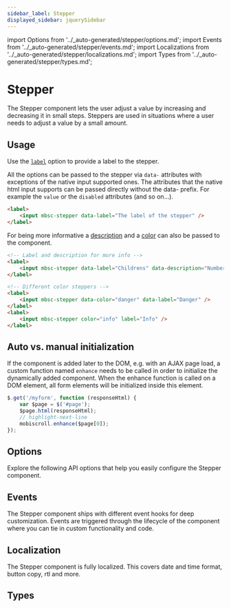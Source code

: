 ```yaml
---
sidebar_label: Stepper
displayed_sidebar: jquerySidebar
---
```


import Options from '../\_auto-generated/stepper/options.md';
import Events from '../\_auto-generated/stepper/events.md';
import Localizations from '../\_auto-generated/stepper/localizations.md';
import Types from '../\_auto-generated/stepper/types.md';

# Stepper

The Stepper component lets the user adjust a value by increasing and decreasing it in small steps.
Steppers are used in situations where a user needs to adjust a value by a small amount.

## Usage

Use the [`label`](#opt-label) option to provide a label to the stepper.

All the options can be passed to the stepper via `data-` attributes with exceptions of the native input supported ones. The attributes that the native html input supports can be passed directly without the data- prefix. For example the `value` or the `disabled` attributes (and so on...).

```html
<label>
    <input mbsc-stepper data-label="The label of the stepper" />
</label>
```

For being more informative a [description](#opt-description) and a [color](#opt-color) can also be passed to the component.

```html
<!-- Label and description for more info -->
<label>
    <input mbsc-stepper data-label="Childrens" data-description="Number of childrens." />
</label>

<!-- Different color steppers -->
<label>
    <input mbsc-stepper data-color="danger" data-label="Danger" />
</label>
<label>
    <input mbsc-stepper color="info" label="Info" />
</label>
```

## Auto vs. manual initialization

If the component is added later to the DOM, e.g. with an AJAX page load, a custom function named `enhance` needs to be called in order to initialize the dynamically added component. When the enhance function is called on a DOM element, all form elements will be initialized inside this element.

```js
$.get('/myform', function (responseHtml) {
    var $page = $('#page');
    $page.html(responseHtml);
    // highlight-next-line
    mobiscroll.enhance($page[0]);
});
```

<div className="option-list">

## Options
Explore the following API options that help you easily configure the Stepper component.

<Options />

## Events
The Stepper component ships with different event hooks for deep customization. Events are triggered through the lifecycle of the component where you can tie in custom functionality and code.

<Events />

## Localization
The Stepper component is fully localized. This covers date and time format, button copy, rtl and more.

<Localizations />

## Types

<Types />

</div>
